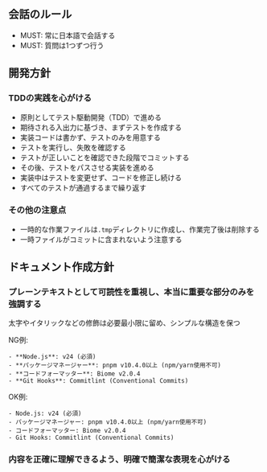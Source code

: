 ## 会話のルール

- MUST: 常に日本語で会話する
- MUST: 質問は1つずつ行う

## 開発方針

### TDDの実践を心がける

- 原則としてテスト駆動開発（TDD）で進める
- 期待される入出力に基づき、まずテストを作成する
- 実装コードは書かず、テストのみを用意する
- テストを実行し、失敗を確認する
- テストが正しいことを確認できた段階でコミットする
- その後、テストをパスさせる実装を進める
- 実装中はテストを変更せず、コードを修正し続ける
- すべてのテストが通過するまで繰り返す

### その他の注意点

- 一時的な作業ファイルは`.tmp`ディレクトリに作成し、作業完了後は削除する
- 一時ファイルがコミットに含まれないよう注意する

## ドキュメント作成方針

### プレーンテキストとして可読性を重視し、本当に重要な部分のみを強調する

太字やイタリックなどの修飾は必要最小限に留め、シンプルな構造を保つ

NG例:
```
- **Node.js**: v24 (必須)
- **パッケージマネージャー**: pnpm v10.4.0以上 (npm/yarn使用不可)
- **コードフォーマッター**: Biome v2.0.4
- **Git Hooks**: Commitlint (Conventional Commits)
```

OK例:
```
- Node.js: v24 (必須)
- パッケージマネージャー: pnpm v10.4.0以上 (npm/yarn使用不可)
- コードフォーマッター: Biome v2.0.4
- Git Hooks: Commitlint (Conventional Commits)
```

### 内容を正確に理解できるよう、明確で簡潔な表現を心がける
